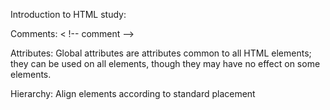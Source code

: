 Introduction to HTML study:

Comments:
< !-- comment -->

Attributes:
Global attributes are attributes common to all HTML elements; they can be used on all elements, though they may have no effect on some elements.

Hierarchy:
Align elements according to standard placement
